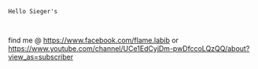 


```markdown



Hello Sieger's




```

find me @ https://www.facebook.com/flame.labib
or https://www.youtube.com/channel/UCe1EdCyjDm-pwDfccoLQzQQ/about?view_as=subscriber
